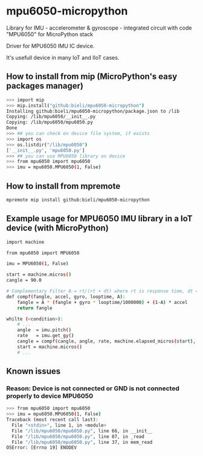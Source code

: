 # mpu6050-micropython

Library for IMU - accelerometer & gyroscope - integrated circuit with code "MPU6050" for MicroPython stack

Driver for MPU6050 IMU IC device.

It's usefull device in many IoT and IIoT cases.


## How to install from mip (MicroPython's easy packages manager)

```bash
>>> import mip
>>> mip.install("github:bieli/mpu6050-micropython")
Installing github:bieli/mpu6050-micropython/package.json to /lib
Copying: /lib/mpu6050/__init__.py
Copying: /lib/mpu6050/mpu6050.py
Done
>>> ## you can check on device file system, if exists
>>> import os
>>> os.listdir("/lib/mpu6050")
['__init__.py', 'mpu6050.py']
>>> ## you can use MPU6050 library on device
>>> from mpu6050 import mpu6050
>>> imu = mpu6050.MPU6050(1, False)
```

## How to install from mpremote

```bash
mpremote mip install github:bieli/mpu6050-micropython
```

## Example usage for MPU6050 IMU library in a IoT device (with MicroPython)

```bash
import machine

from mpu6050 import MPU6050

imu = MPU6050(1, False)

start = machine.micros()
cangle = 90.0

# Complementary Filter A = rt/(rt + dt) where rt is response time, dt = period
def compf(fangle, accel, gyro, looptime, A):
    fangle = A * (fangle + gyro * looptime/1000000) + (1-A) * accel
    return fangle

whilte (<condition>):
    # ...
    angle  = imu.pitch()
    rate   = imu.get_gy()
    cangle = compf(cangle, angle, rate, machine.elapsed_micros(start), 0.91)
    start = machine.micros()
    # ...

```

## Known issues

### Reason: Device is not connected or GND is not connected properly to device MPU6050

```bash
>>> from mpu6050 import mpu6050
>>> imu = mpu6050.MPU6050(1, False)
Traceback (most recent call last):
  File "<stdin>", line 1, in <module>
  File "/lib/mpu6050/mpu6050.py", line 66, in __init__
  File "/lib/mpu6050/mpu6050.py", line 87, in _read
  File "/lib/mpu6050/mpu6050.py", line 37, in mem_read
OSError: [Errno 19] ENODEV

```

